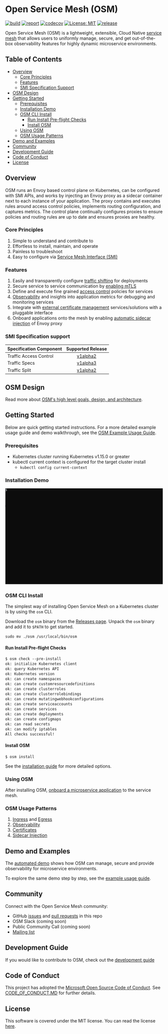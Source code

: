 # Open Service Mesh (OSM)

[![build](https://github.com/openservicemesh/osm/workflows/Go/badge.svg)](https://github.com/openservicemesh/osm/actions?query=workflow%3AGo)
[![report](https://goreportcard.com/badge/github.com/openservicemesh/osm)](https://goreportcard.com/report/github.com/openservicemesh/osm)
[![codecov](https://codecov.io/gh/openservicemesh/osm/branch/main/graph/badge.svg)](https://codecov.io/gh/openservicemesh/osm)
[![License: MIT](https://img.shields.io/badge/License-MIT-yellow.svg)](https://github.com/openservicemesh/osm/blob/main/LICENSE)
[![release](https://img.shields.io/github/release/openservicemesh/osm/all.svg)](https://github.com/openservicemesh/osm/releases)

Open Service Mesh (OSM) is a lightweight, extensible, Cloud Native [service mesh][1] that allows users to uniformly manage, secure, and get out-of-the-box observability features for highly dynamic microservice environments.

## Table of Contents
- [Overview](#overview)
  - [Core Principles](#core-principles)
  - [Features](#features)
  - [SMI Specification Support](#smi-specification-support)
- [OSM Design](#osm-design)
- [Getting Started](#getting-started)
    - [Prerequisites](#prerequisites)
    - [Installation Demo](#installation-demo)
    - [OSM CLI Install](#osm-cli-install)
      - [Run Install Pre-flight Checks](#run-install-pre-flight-checks)
      - [Install OSM](#install-osm)
    - [Using OSM](#using-osm)
    - [OSM Usage Patterns](#osm-usage-patterns)
- [Demo and Examples](#demo-and-examples)
- [Community](#community)
- [Development Guide](#development-guide)
- [Code of Conduct](#code-of-conduct)
- [License](#license)


## Overview

OSM runs an Envoy based control plane on Kubernetes, can be configured with SMI APIs, and works by injecting an Envoy proxy as a sidecar container next to each instance of your application. The proxy contains and executes rules around access control policies, implements routing configuration, and captures metrics. The control plane continually configures proxies to ensure policies and routing rules are up to date and ensures proxies are healthy.

### Core Principles
1. Simple to understand and contribute to
1. Effortless to install, maintain, and operate
1. Painless to troubleshoot
1. Easy to configure via [Service Mesh Interface (SMI)][2]

### Features

1. Easily and transparently configure [traffic shifting][3] for deployments
1. Secure service to service communication by [enabling mTLS](docs/patterns/certificates.md)
1. Define and execute fine grained [access control][4] policies for services
1. [Observability](docs/patterns/observability.md) and insights into application metrics for debugging and monitoring services
1. Integrate with [external certificate management](docs/patterns/certificates.md) services/solutions with a pluggable interface
1. Onboard applications onto the mesh by enabling [automatic sidecar injection](docs/patterns/sidecar_injection.md) of Envoy proxy

### SMI Specification support

|   Specification Component    |         Supported Release          |
| :---------------------------- | :--------------------------------: |
| Traffic Access Control  |  [v1alpha2](https://github.com/servicemeshinterface/smi-spec/blob/master/apis/traffic-access/v1alpha2/traffic-access.md)  |
| Traffic Specs  |  [v1alpha3](https://github.com/servicemeshinterface/smi-spec/blob/master/apis/traffic-specs/v1alpha3/traffic-specs.md)  |
| Traffic Split  |  [v1alpha2](https://github.com/servicemeshinterface/smi-spec/blob/master/apis/traffic-split/v1alpha2/traffic-split.md) |

## OSM Design

Read more about [OSM's high level goals, design, and architecture](DESIGN.md).

## Getting Started

Below are quick getting started instructions. For a more detailed example usage guide and demo walkthrough, see the [OSM Example Usage Guide](/docs/example/README.md).

### Prerequisites
- Kubernetes cluster running Kubernetes v1.15.0 or greater
- kubectl current context is configured for the target cluster install
  - ```kubectl config current-context```

### Installation Demo

![OSM Install Demo](img/osm-install-demo.gif "OSM Install Demo")

### OSM CLI Install

The simplest way of installing Open Service Mesh on a Kubernetes cluster is by using the `osm` CLI.

Download the `osm` binary from the [Releases page](https://github.com/openservicemesh/osm/releases). Unpack the `osm` binary and add it to `$PATH` to get started.
```shell
sudo mv ./osm /usr/local/bin/osm
```

#### Run Install Pre-flight Checks
```shell
$ osm check --pre-install
ok: initialize Kubernetes client
ok: query Kubernetes API
ok: Kubernetes version
ok: can create namespaces
ok: can create customresourcedefinitions
ok: can create clusterroles
ok: can create clusterrolebindings
ok: can create mutatingwebhookconfigurations
ok: can create serviceaccounts
ok: can create services
ok: can create deployments
ok: can create configmaps
ok: can read secrets
ok: can modify iptables
All checks successful!
```

#### Install OSM
```shell
$ osm install
```

See the [installation guide](docs/installation_guide.md) for more detailed options.

### Using OSM

After installing OSM, [onboard a microservice application](docs/onboard_services.md) to the service mesh.

### OSM Usage Patterns

1. [Ingress](docs/patterns/ingress.md) and [Egress](docs/patterns/egress.md)
1. [Observability](docs/patterns/observability.md)
1. [Certificates](docs/patterns/certificates.md)
1. [Sidecar Injection](docs/patterns/sidecar_injection.md)


## Demo and Examples

The [automated demo](demo/README.md) shows how OSM can manage, secure and provide observability for microservice environments.

To explore the same demo step by step, see the [example usage guide](/docs/example/README.md).

## Community

Connect with the Open Service Mesh community:

- GitHub [issues](https://github.com/openservicemesh/osm/issues) and [pull requests](https://github.com/openservicemesh/osm/pulls) in this repo
- OSM Slack (coming soon)
- Public Community Call (coming soon)
- [Mailing list](https://groups.google.com/g/openservicemesh)

## Development Guide

If you would like to contribute to OSM, check out the [development guide](docs/development_guide.md)

## Code of Conduct

This project has adopted the [Microsoft Open Source Code of Conduct](https://opensource.microsoft.com/codeofconduct/). See [CODE_OF_CONDUCT.MD](CODE_OF_CONDUCT.MD) for further details.

## License

This software is covered under the MIT license. You can read the license [here](LICENSE).


[1]: https://en.wikipedia.org/wiki/Service_mesh
[2]: https://github.com/servicemeshinterface/smi-spec/blob/master/SPEC_LATEST_STABLE.md
[3]: https://github.com/servicemeshinterface/smi-spec/blob/v0.5.0/apis/traffic-split/v1alpha2/traffic-split.md
[4]: https://github.com/servicemeshinterface/smi-spec/blob/v0.5.0/apis/traffic-access/v1alpha2/traffic-access.md
